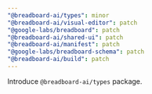 ```yaml
---
"@breadboard-ai/types": minor
"@breadboard-ai/visual-editor": patch
"@google-labs/breadboard": patch
"@breadboard-ai/shared-ui": patch
"@breadboard-ai/manifest": patch
"@google-labs/breadboard-schema": patch
"@breadboard-ai/build": patch
---
```


Introduce `@breadboard-ai/types` package.
